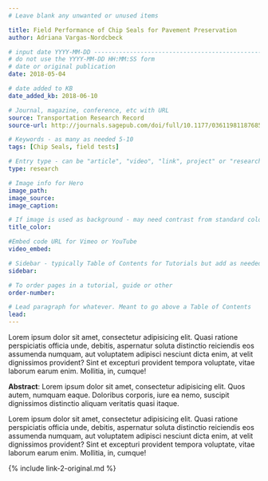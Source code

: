 ```yaml
---
# Leave blank any unwanted or unused items

title: Field Performance of Chip Seals for Pavement Preservation
author: Adriana Vargas-Nordcbeck

# input date YYYY-MM-DD --------------------------------------------------------
# do not use the YYYY-MM-DD HH:MM:SS form
# date or original publication
date: 2018-05-04

# date added to KB
date_added_kb: 2018-06-10

# Journal, magazine, conference, etc with URL
source: Transportation Research Record
source-url: http://journals.sagepub.com/doi/full/10.1177/0361198118768531

# Keywords - as many as needed 5-10
tags: [Chip Seals, field tests]

# Entry type - can be "article", "video", "link", project" or "research"
type: research

# Image info for Hero
image_path:
image_source:
image_caption:

# If image is used as background - may need contrast from standard color
title_color:

#Embed code URL for Vimeo or YouTube
video_embed:

# Sidebar - typically Table of Contents for Tutorials but add as needed
sidebar:

# To order pages in a tutorial, guide or other
order-number:

# Lead paragraph for whatever. Meant to go above a Table of Contents
lead:
---
```

Lorem ipsum dolor sit amet, consectetur adipisicing elit. Quasi ratione perspiciatis officia unde, debitis, aspernatur soluta distinctio reiciendis eos assumenda numquam, aut voluptatem adipisci nesciunt dicta enim, at velit dignissimos provident? Sint et excepturi provident tempora voluptate, vitae laborum earum enim. Mollitia, in, cumque!
<!--more-->

**Abstract**: Lorem ipsum dolor sit amet, consectetur adipisicing elit. Quos autem, numquam eaque. Doloribus corporis, iure ea nemo, suscipit dignissimos distinctio aliquam veritatis quasi itaque.

Lorem ipsum dolor sit amet, consectetur adipisicing elit. Quasi ratione perspiciatis officia unde, debitis, aspernatur soluta distinctio reiciendis eos assumenda numquam, aut voluptatem adipisci nesciunt dicta enim, at velit dignissimos provident? Sint et excepturi provident tempora voluptate, vitae laborum earum enim. Mollitia, in, cumque!

{% include link-2-original.md %}
